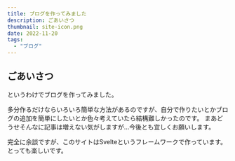 ```yaml
---
title: ブログを作ってみました
description: ごあいさつ
thumbnail: site-icon.png
date: 2022-11-20
tags:
  - "ブログ"
---
```


## ごあいさつ

というわけでブログを作ってみました。

多分作るだけならいろいろ簡単な方法があるのですが、自分で作りたいとかブログの追加を簡単にしたいとか色々考えていたら結構難しかったのです。
まあどうせそんなに記事は増えない気がしますが...今後とも宜しくお願いします。

完全に余談ですが、このサイトはSvelteというフレームワークで作っています。
とっても楽しいです。
